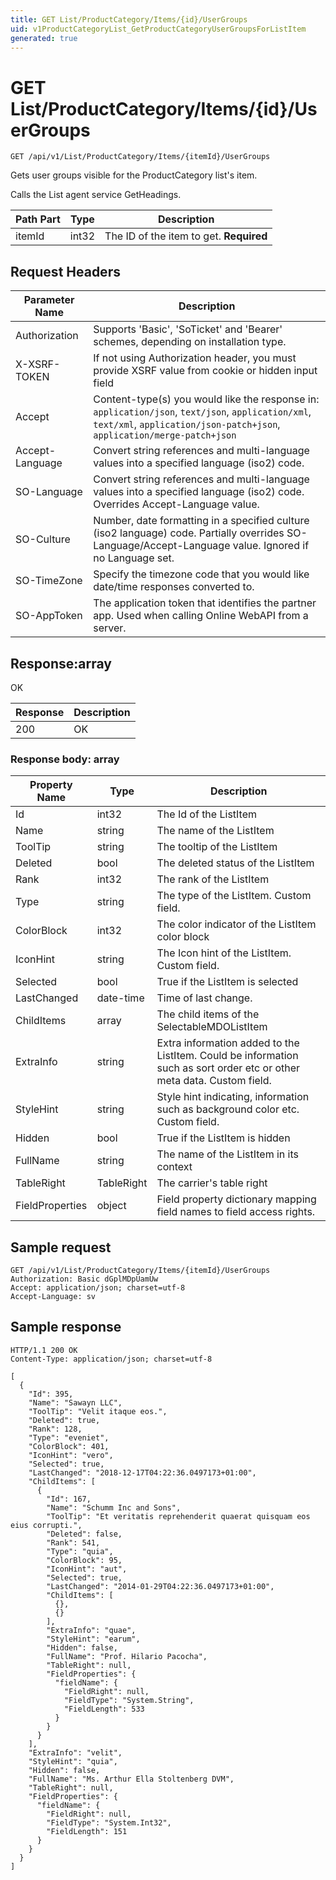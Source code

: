 ```yaml
---
title: GET List/ProductCategory/Items/{id}/UserGroups
uid: v1ProductCategoryList_GetProductCategoryUserGroupsForListItem
generated: true
---
```


# GET List/ProductCategory/Items/{id}/UserGroups

```http
GET /api/v1/List/ProductCategory/Items/{itemId}/UserGroups
```

Gets user groups visible for the ProductCategory list's item.


Calls the List agent service GetHeadings.





| Path Part | Type | Description |
|-----------|------|-------------|
| itemId | int32 | The ID of the item to get. **Required** |



## Request Headers

| Parameter Name | Description |
|----------------|-------------|
| Authorization  | Supports 'Basic', 'SoTicket' and 'Bearer' schemes, depending on installation type. |
| X-XSRF-TOKEN   | If not using Authorization header, you must provide XSRF value from cookie or hidden input field |
| Accept         | Content-type(s) you would like the response in: `application/json`, `text/json`, `application/xml`, `text/xml`, `application/json-patch+json`, `application/merge-patch+json` |
| Accept-Language | Convert string references and multi-language values into a specified language (iso2) code. |
| SO-Language | Convert string references and multi-language values into a specified language (iso2) code. Overrides Accept-Language value. |
| SO-Culture | Number, date formatting in a specified culture (iso2 language) code. Partially overrides SO-Language/Accept-Language value. Ignored if no Language set. |
| SO-TimeZone | Specify the timezone code that you would like date/time responses converted to. |
| SO-AppToken | The application token that identifies the partner app. Used when calling Online WebAPI from a server. |


## Response:array

OK

| Response | Description |
|----------------|-------------|
| 200 | OK |

### Response body: array

| Property Name | Type |  Description |
|----------------|------|--------------|
| Id | int32 | The Id of the ListItem |
| Name | string | The name of the ListItem |
| ToolTip | string | The tooltip of the ListItem |
| Deleted | bool | The deleted status of the ListItem |
| Rank | int32 | The rank of the ListItem |
| Type | string | The type of the ListItem. Custom field. |
| ColorBlock | int32 | The color indicator of the ListItem color block |
| IconHint | string | The Icon hint of the ListItem. Custom field. |
| Selected | bool | True if the ListItem is selected |
| LastChanged | date-time | Time of last change. |
| ChildItems | array | The child items of the SelectableMDOListItem |
| ExtraInfo | string | Extra information added to the ListItem. Could be information such as sort order etc or other meta data. Custom field. |
| StyleHint | string | Style hint indicating, information such as background color etc. Custom field. |
| Hidden | bool | True if the ListItem is hidden |
| FullName | string | The name of the ListItem in its context |
| TableRight | TableRight | The carrier's table right |
| FieldProperties | object | Field property dictionary mapping field names to field access rights. |

## Sample request

```http!
GET /api/v1/List/ProductCategory/Items/{itemId}/UserGroups
Authorization: Basic dGplMDpUamUw
Accept: application/json; charset=utf-8
Accept-Language: sv
```

## Sample response

```http_
HTTP/1.1 200 OK
Content-Type: application/json; charset=utf-8

[
  {
    "Id": 395,
    "Name": "Sawayn LLC",
    "ToolTip": "Velit itaque eos.",
    "Deleted": true,
    "Rank": 128,
    "Type": "eveniet",
    "ColorBlock": 401,
    "IconHint": "vero",
    "Selected": true,
    "LastChanged": "2018-12-17T04:22:36.0497173+01:00",
    "ChildItems": [
      {
        "Id": 167,
        "Name": "Schumm Inc and Sons",
        "ToolTip": "Et veritatis reprehenderit quaerat quisquam eos eius corrupti.",
        "Deleted": false,
        "Rank": 541,
        "Type": "quia",
        "ColorBlock": 95,
        "IconHint": "aut",
        "Selected": true,
        "LastChanged": "2014-01-29T04:22:36.0497173+01:00",
        "ChildItems": [
          {},
          {}
        ],
        "ExtraInfo": "quae",
        "StyleHint": "earum",
        "Hidden": false,
        "FullName": "Prof. Hilario Pacocha",
        "TableRight": null,
        "FieldProperties": {
          "fieldName": {
            "FieldRight": null,
            "FieldType": "System.String",
            "FieldLength": 533
          }
        }
      }
    ],
    "ExtraInfo": "velit",
    "StyleHint": "quia",
    "Hidden": false,
    "FullName": "Ms. Arthur Ella Stoltenberg DVM",
    "TableRight": null,
    "FieldProperties": {
      "fieldName": {
        "FieldRight": null,
        "FieldType": "System.Int32",
        "FieldLength": 151
      }
    }
  }
]
```